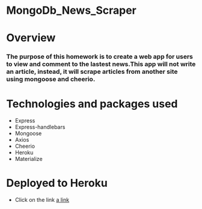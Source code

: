 # MongoDb_News_Scraper

# Overview

### The purpose of this homework is to create a  web app for users to view and comment to the lastest news.This app will not write an article, instead, it will scrape articles from another site using mongoose and cheerio.

# Technologies and packages used 

* Express
* Express-handlebars
* Mongoose
* Axios
* Cheerio
* Heroku
* Materialize

# Deployed to Heroku

 * Click on the link [a link](https://newscr2.herokuapp.com)
